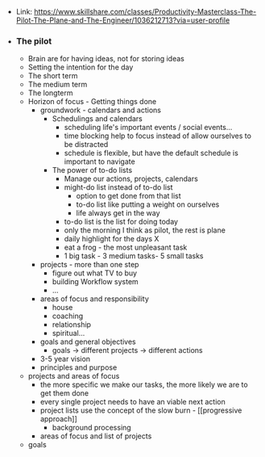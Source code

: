 - Link: https://www.skillshare.com/classes/Productivity-Masterclass-The-Pilot-The-Plane-and-The-Engineer/1036212713?via=user-profile
- ### The pilot
    - Brain are for having ideas, not for storing ideas
    - Setting the intention for the day
    - The short term
    - The medium term
    - The longterm
    - Horizon of focus - Getting things done
        - groundwork - calendars and actions
            - Schedulings and calendars
                - scheduling life's important events / social events...
                - time blocking help to focus instead of allow ourselves to be distracted
                - schedule is flexible, but have the default schedule is important to navigate
            - The power of to-do lists
                - Manage our actions, projects, calendars
                - might-do list instead of to-do list
                    - option to get done from that list
                    - to-do list like putting a weight on ourselves
                    - life always get in the way
                - to-do list is the list for doing today
                - only the morning I think as pilot, the rest is plane
                - daily highlight for the days X
                - eat a frog - the most unpleasant task 
                - 1 big task - 3 medium tasks- 5 small tasks
        - projects - more than one step
            - figure out what TV to buy
            - building Workflow system
            - ...
        - areas of focus and responsibility
            - house
            - coaching
            - relationship
            - spiritual...
        - goals and general objectives
            - goals -> different projects -> different actions
        - 3-5 year vision
        - principles and purpose
    - projects and areas of focus
        - the more specific we make our tasks, the more likely we are to get them done
        - every single project needs to have an viable next action
        - project lists use the concept of the slow burn - [[progressive approach]]
            - background processing
        - areas of focus and list of projects
    - goals
